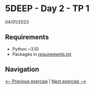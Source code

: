 # 5DEEP - Day 2 - TP 1
04/01/2023

## Requirements
- Python ~3.10
- Packages in [requirements.txt](https://github.com/EmpireDemocratiqueDuPoulpe/5DEEP-Day2-TP1/blob/main/requirements.txt)

## Navigation
[<-- Previous exercise](https://github.com/EmpireDemocratiqueDuPoulpe/5DEEP-Day1-TP1/tree/main) | [Next exercise -->](https://github.com/EmpireDemocratiqueDuPoulpe/5DEEP-Day4-TP1/tree/main)
